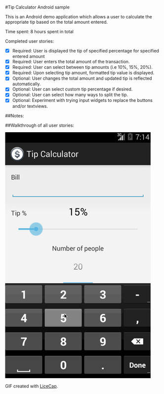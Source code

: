 #Tip Calculator Android sample

This is an Android demo application which allows a user to calculate the appropriate tip based on the total amount entered.

Time spent: 8 hours spent in total

Completed user stories:

  * [x] Required: User is displayed the tip of specified percentage for specified entered amount
  * [x] Required: User enters the total amount of the transaction.
  * [x] Required: User can select between tip amounts (i.e 10%, 15%, 20%).
  * [x] Required: Upon selecting tip amount, formatted tip value is displayed.
  * [x] Optional: User changes the total amount and updated tip is reflected automatically.
  * [x] Optional: User can select custom tip percentage if desired.
  * [x] Optional: User can select how many ways to split the tip.
  * [x] Optional: Experiment with trying input widgets to replace the buttons and/or textviews.

##Notes:

##Walkthrough of all user stories:

  ![Video Walkthrough](anim_tip_calculator.gif)

GIF created with [LiceCap](http://www.cockos.com/licecap/).
